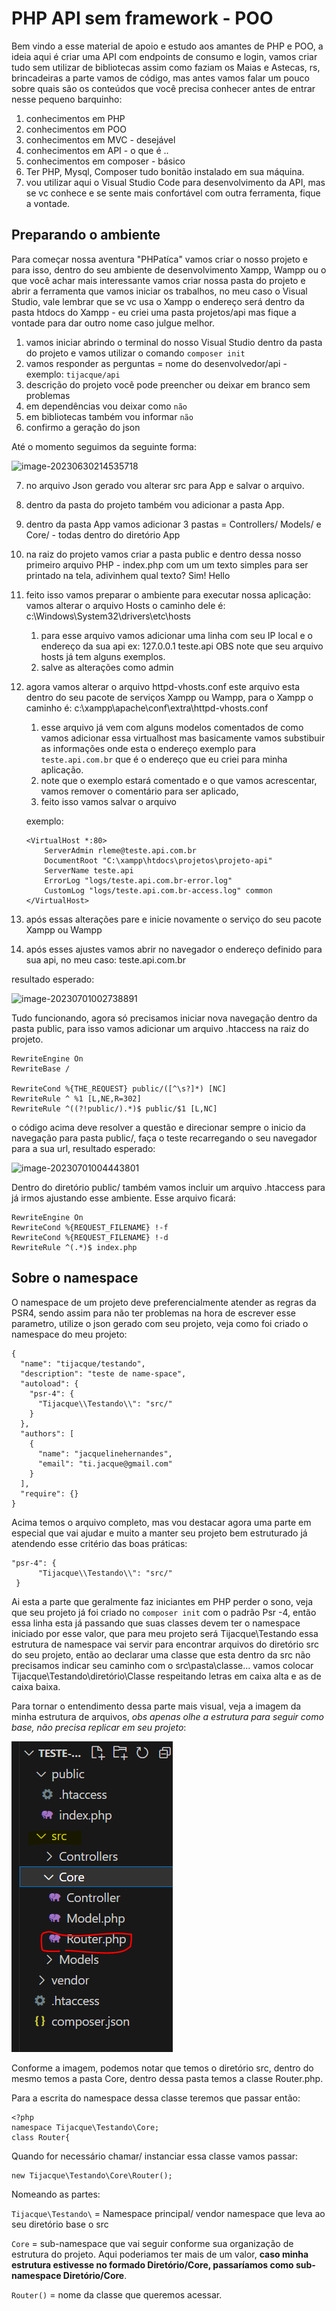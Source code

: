 # PHP API sem framework - POO

Bem vindo a esse material de apoio e estudo aos amantes de PHP e POO, a ideia aqui é criar uma API com endpoints de consumo e login, vamos criar tudo sem utilizar de bibliotecas assim como faziam os Maias e Astecas, rs, brincadeiras a parte vamos de código, mas antes vamos falar um pouco sobre quais são os conteúdos que você precisa conhecer antes de entrar nesse pequeno barquinho:

1. conhecimentos em PHP
2. conhecimentos em POO
3. conhecimentos em MVC - desejável 
4. conhecimentos em API - o que é ..
5. conhecimentos em composer - básico
6. Ter PHP, Mysql, Composer tudo bonitão instalado em sua máquina.
7. vou utilizar aqui o Visual Studio Code para desenvolvimento da API, mas se vc conhece e se sente mais confortável com outra ferramenta, fique a vontade.

## Preparando o ambiente

Para começar nossa aventura "PHPatíca" vamos criar o nosso projeto e para isso, dentro do seu ambiente de desenvolvimento Xampp, Wampp ou o que você achar mais interessante vamos criar nossa pasta do projeto e abrir a ferramenta que vamos iniciar os trabalhos, no meu caso o Visual Studio, vale lembrar que se vc usa o Xampp o endereço será dentro da pasta htdocs do Xampp -  eu criei uma pasta projetos/api mas fique a vontade para dar outro nome caso julgue melhor.

1. vamos iniciar abrindo o terminal do nosso Visual Studio dentro da pasta do projeto e vamos utilizar o comando `composer init`
2. vamos responder as perguntas = nome do desenvolvedor/api - exemplo: `tijacque/api`
3. descrição do projeto você pode preencher ou deixar em branco sem problemas
4. em dependências vou deixar como `não`
5. em bibliotecas também vou informar `não`
6. confirmo a geração do json

Até o momento seguimos da seguinte forma:

![image-20230630214535718](C:\Users\tijac\AppData\Roaming\Typora\typora-user-images\image-20230630214535718.png)

7. no arquivo Json gerado vou alterar src para App e salvar o arquivo.

8. dentro da pasta do projeto também vou adicionar a pasta App.

9. dentro da pasta App vamos adicionar 3 pastas = Controllers/ Models/ e Core/ - todas dentro do diretório App

10. na raiz do projeto vamos criar a pasta public e dentro dessa nosso primeiro arquivo PHP - index.php com um um texto simples para ser printado na tela, adivinhem qual texto? Sim! Hello

11. feito isso vamos preparar o ambiente para executar nossa aplicação: vamos alterar o arquivo Hosts o caminho dele é: c:\\Windows\System32\drivers\etc\hosts

    1. para esse arquivo vamos adicionar uma linha com seu IP local e o endereço da sua api ex: 127.0.0.1       teste.api OBS note que seu arquivo hosts já tem alguns exemplos.
    2. salve as alterações como admin 

12. agora vamos alterar o arquivo httpd-vhosts.conf este arquivo esta dentro do seu pacote de serviços Xampp ou Wampp, para o Xampp o caminho é: c:\\xampp\apache\conf\extra\httpd-vhosts.conf  

    1. esse arquivo já vem com alguns modelos comentados de como vamos adicionar essa virtualhost mas basicamente vamos substibuir as informações onde esta o endereço exemplo para `teste.api.com.br` que é o endereço que eu criei para minha aplicação.
    2. note que o exemplo estará comentado e o que vamos acrescentar, vamos remover o comentário para ser aplicado,
    3. feito isso vamos salvar o arquivo

    exemplo:

    ```
    <VirtualHost *:80>
        ServerAdmin rleme@teste.api.com.br
        DocumentRoot "C:\xampp\htdocs\projetos\projeto-api"
        ServerName teste.api
        ErrorLog "logs/teste.api.com.br-error.log"
        CustomLog "logs/teste.api.com.br-access.log" common
    </VirtualHost>
    ```

13. após essas alterações pare e inicie novamente o serviço do seu pacote Xampp ou Wampp

14. após esses ajustes vamos abrir no navegador o endereço definido para sua api, no meu caso: teste.api.com.br

resultado esperado:

![image-20230701002738891](C:\Users\tijac\AppData\Roaming\Typora\typora-user-images\image-20230701002738891.png)

Tudo funcionando, agora só precisamos iniciar nova navegação dentro da pasta public, para isso vamos adicionar um arquivo .htaccess na raiz do projeto.

```
RewriteEngine On
RewriteBase /

RewriteCond %{THE_REQUEST} public/([^\s?]*) [NC]
RewriteRule ^ %1 [L,NE,R=302]
RewriteRule ^((?!public/).*)$ public/$1 [L,NC]
```

o código acima deve resolver a questão e direcionar sempre o inicio da navegação para pasta public/, faça o teste recarregando o seu navegador para a sua url, resultado esperado:

![image-20230701004443801](C:\Users\tijac\AppData\Roaming\Typora\typora-user-images\image-20230701004443801.png)

Dentro do diretório public/ também vamos incluir um arquivo .htaccess para já irmos ajustando esse ambiente. Esse arquivo ficará:

```
RewriteEngine On
RewriteCond %{REQUEST_FILENAME} !-f
RewriteCond %{REQUEST_FILENAME} !-d
RewriteRule ^(.*)$ index.php
```

## Sobre o namespace

O namespace de um projeto deve preferencialmente atender as regras da PSR4, sendo assim para não ter problemas na hora de escrever esse parametro, utilize o json gerado com seu projeto, veja como foi criado o namespace do meu projeto:

```
{
  "name": "tijacque/testando",
  "description": "teste de name-space",
  "autoload": {
    "psr-4": {
      "Tijacque\\Testando\\": "src/"
    }
  },
  "authors": [
    {
      "name": "jacquelinehernandes",
      "email": "ti.jacque@gmail.com"
    }
  ],
  "require": {}
}
```

Acima temos o arquivo completo, mas vou destacar agora uma parte em especial que vai ajudar e muito a manter seu projeto bem estruturado já atendendo esse critério das boas práticas:

```
"psr-4": {
      "Tijacque\\Testando\\": "src/"
 }
```

Ai esta a parte que geralmente faz iniciantes em PHP perder o sono, veja que seu projeto já foi criado no `composer init` com o padrão Psr -4, então essa linha esta já passando que suas classes devem ter o namespace iniciado por esse valor, que para meu projeto será Tijacque\Testando essa estrutura de namespace vai servir para encontrar arquivos do diretório src do seu projeto, então ao declarar uma classe que esta dentro da src não precisamos indicar seu caminho com o src\pasta\classe... vamos colocar Tijacque\Testando\diretório\Classe respeitando letras em caixa alta e as de caixa baixa.

Para tornar o entendimento dessa parte mais visual, veja a imagem da minha estrutura de arquivos, *obs apenas olhe a estrutura para seguir como base, não precisa replicar em seu projeto*:

![image-20230701164549014](.\img\image-20230701164549014.png)

Conforme a imagem, podemos notar que temos o diretório src, dentro do mesmo temos a pasta Core, dentro dessa pasta temos a classe Router.php.

Para a escrita do namespace dessa classe teremos que passar então:

```
<?php
namespace Tijacque\Testando\Core;
class Router{
```

Quando for necessário chamar/ instanciar essa classe vamos passar:

```
new Tijacque\Testando\Core\Router(); 
```

Nomeando as partes:

`Tijacque\Testando\` = Namespace principal/ vendor namespace que leva ao seu diretório base o src

`Core` = sub-namespace que vai seguir conforme sua organização de estrutura do projeto. Aqui poderiamos ter mais de um valor, **caso minha estrutura estivesse no formado Diretório/Core, passaríamos como sub-namespace Diretório/Core**.

`Router()` = nome da classe que queremos acessar.



